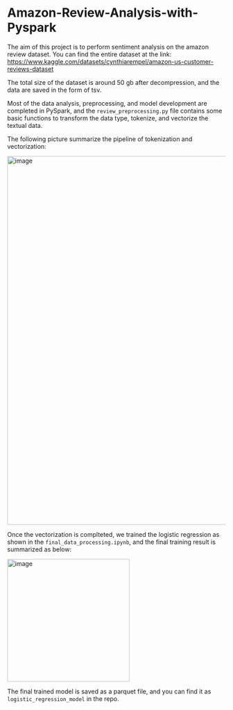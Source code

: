 # Amazon-Review-Analysis-with-Pyspark

The aim of this project is to perform sentiment analysis on the amazon review dataset. You can find the entire dataset at the link:
https://www.kaggle.com/datasets/cynthiarempel/amazon-us-customer-reviews-dataset

The total size of the dataset is around 50 gb after decompression, and the data are saved in the form of tsv.

Most of the data analysis, preprocessing, and model development are completed in PySpark, and the `review_preprocessing.py` file contains some basic functions to transform the data type, tokenize, and vectorize the textual data.

The following picture summarize the pipeline of tokenization and vectorization:

<img width="848" alt="image" src="https://github.com/twdavidkuo/Amazon-Review-Analysis-with-Pyspark/assets/52212633/9be85f00-227c-4e6e-a6d6-ab22b286dd18">

Once the vectorization is complteted, we trained the logistic regression as shown in the `final_data_processing.ipynb`, and the final training result is summarized as below:

<img width="282" alt="image" src="https://github.com/twdavidkuo/Amazon-Review-Analysis-with-Pyspark/assets/52212633/3a2d29ca-60f2-44d7-937f-4ec3bc161cda">

The final trained model is saved as a parquet file, and you can find it as `logistic_regression_model` in the repo.
